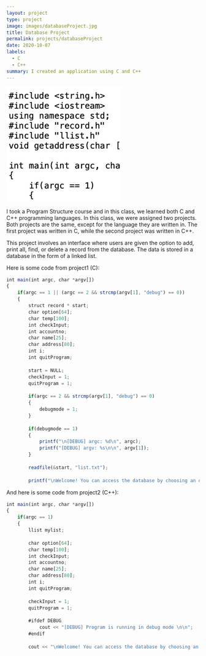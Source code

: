 ```yaml
---
layout: project
type: project
image: images/databaseProject.jpg
title: Database Project
permalink: projects/databaseProject
date: 2020-10-07
labels:
  - C
  - C++
summary: I created an application using C and C++
---
```

<img class="ui medium right floated rounded image" src="/images/databaseProject.jpg">

I took a Program Structure course and in this class, we learned both C and C++ programming languages. In this class, we were assigned two projects. Both projects are the same, except for the language they are written in. The first project was written in C, while the second project was written in C++.

This project involves an interface where users are given the option to add, print all, find, or delete a record from the database. The data is stored in a database in the form of a linked list.

Here is some code from project1 (C):
```js
int main(int argc, char *argv[])
{
    if(argc == 1 || (argc == 2 && strcmp(argv[1], "debug") == 0))
    {
        struct record * start;
        char option[64];
        char temp[100];
        int checkInput;
        int accountno;
        char name[25];
        char address[80];
        int i;
        int quitProgram;

        start = NULL;
        checkInput = 1;
        quitProgram = 1;

        if(argc == 2 && strcmp(argv[1], "debug") == 0)
        {
            debugmode = 1;
        }

        if(debugmode == 1)
        {
            printf("\n[DEBUG] argc: %d\n", argc);
            printf("[DEBUG] argv: %s\n\n", argv[1]);
        }

        readfile(&start, "list.txt");

        printf("\nWelcome! You can access the database by choosing an option below:\n");
```

And here is some code from project2 (C++):
```js
int main(int argc, char *argv[])
{
    if(argc == 1)
    {
        llist mylist;

        char option[64];
        char temp[100];
        int checkInput;
        int accountno;
        char name[25];
        char address[80];
        int i;
        int quitProgram;

        checkInput = 1;
        quitProgram = 1;

        #ifdef DEBUG
            cout << "[DEBUG] Program is running in debug mode \n\n";
        #endif

        cout << "\nWelcome! You can access the database by choosing an option below:\n";
```
